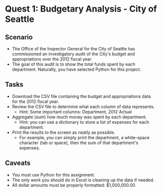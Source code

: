 # Quest 1: Budgetary Analysis - City of Seattle

## Scenario
- The Office of the Inspector General for the City of Seattle has commissioned an investigatory audit of the City's budget and appropriations over the 2012 fiscal year. 
- The goal of this audit is to show the total funds spent by each department. Naturally, you have selected Python for this project. 

## Tasks
- Download the CSV file containing the budget and appropriations data for the 2012 fiscal year.
- Review the CSV file to determine what each column of data represents. 
    - Hint: Some important columns: Department, 2012 Actual
- Aggregate (sum) how much money was spent by each department. 
    - Hint: you can use a dictionary to store a list of expenses for each department.
- Print the results to the screen as neatly as possible. 
    - For example, you can simply print the department, a white-space character (tab or space), then the sum of that department's expenses.

## Caveats
- You must use Python for this assignment. 
- The only work you should do in Excel is cleaning up the data if needed.
- All dollar amounts must be properly formatted: $1,000,000.00